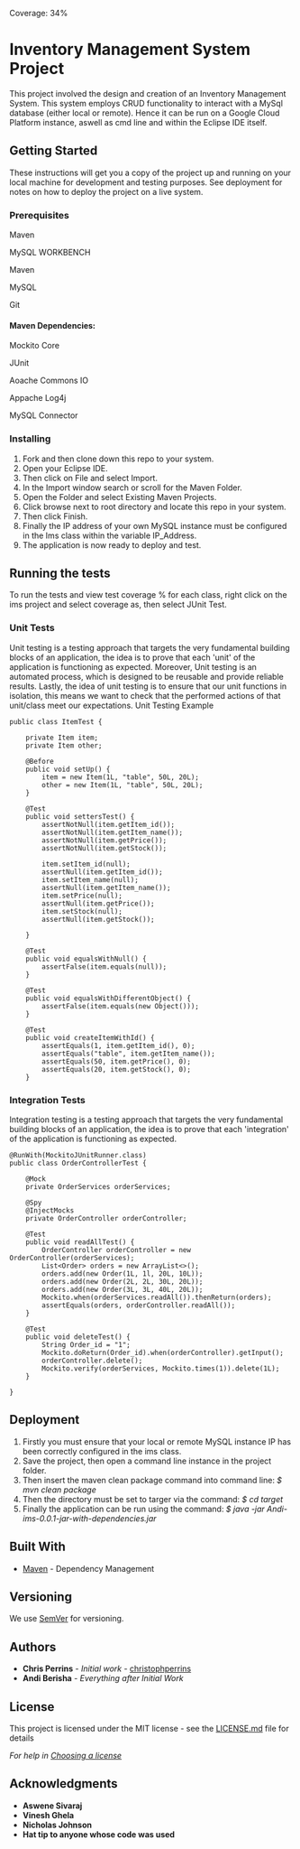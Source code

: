 Coverage: 34%
# Inventory Management System Project
This project involved the design and creation of an Inventory Management System. This system employs CRUD functionality to interact with a MySql database (either local or remote). Hence it can be run on a Google Cloud Platform instance, aswell as cmd line and within the Eclipse IDE itself. 

## Getting Started
These instructions will get you a copy of the project up and running on your local machine for development and testing purposes. See deployment for notes on how to deploy the project on a live system.

### Prerequisites
Maven

MySQL WORKBENCH

Maven

MySQL

Git 

#### Maven Dependencies:
Mockito Core

JUnit 

Aoache Commons IO

Appache Log4j

MySQL Connector

### Installing
1. Fork and then clone down this repo to your system.
2. Open your Eclipse IDE.
3. Then click on File and select Import.
4. In the Import window search or scroll for the Maven Folder.
5. Open the Folder and select Existing Maven Projects.
6. Click browse next to root directory and locate this repo in your system.
7. Then click Finish.
8. Finally the IP address of your own MySQL instance must be configured in the Ims class within the variable
IP_Address.
9. The application is now ready to deploy and test.

## Running the tests
To run the tests and view test coverage % for each class, right click on the ims project
and select coverage as, then select JUnit Test.

### Unit Tests 
Unit testing is a testing approach that targets the very fundamental building blocks of an application, the idea is to prove 
that each 'unit' of the application is functioning as expected. Moreover, Unit testing is an automated process, which is designed to be reusable and provide reliable results.
Lastly, the idea of unit testing is to ensure that our unit functions in isolation, this means we want to check that the performed actions of that unit/class meet our expectations.
Unit Testing Example
```
public class ItemTest {

	private Item item;
	private Item other;

	@Before
	public void setUp() {
		item = new Item(1L, "table", 50L, 20L);
		other = new Item(1L, "table", 50L, 20L);
	}

	@Test
	public void settersTest() {
		assertNotNull(item.getItem_id());
		assertNotNull(item.getItem_name());
		assertNotNull(item.getPrice());
		assertNotNull(item.getStock());

		item.setItem_id(null);
		assertNull(item.getItem_id());
		item.setItem_name(null);
		assertNull(item.getItem_name());
		item.setPrice(null);
		assertNull(item.getPrice());
		item.setStock(null);
		assertNull(item.getStock());

	}

	@Test
	public void equalsWithNull() {
		assertFalse(item.equals(null));
	}

	@Test
	public void equalsWithDifferentObject() {
		assertFalse(item.equals(new Object()));
	}

	@Test
	public void createItemWithId() {
		assertEquals(1, item.getItem_id(), 0);
		assertEquals("table", item.getItem_name());
		assertEquals(50, item.getPrice(), 0);
		assertEquals(20, item.getStock(), 0);
	}

```
### Integration Tests 
Integration testing is a testing approach that targets the very fundamental building blocks of an application,
the idea is to prove that each 'integration' of the application is functioning as expected.

```
@RunWith(MockitoJUnitRunner.class)
public class OrderControllerTest {

	@Mock
	private OrderServices orderServices;

	@Spy
	@InjectMocks
	private OrderController orderController;

	@Test
	public void readAllTest() {
		OrderController orderController = new OrderController(orderServices);
		List<Order> orders = new ArrayList<>();
		orders.add(new Order(1L, 1l, 20L, 10L));
		orders.add(new Order(2L, 2L, 30L, 20L));
		orders.add(new Order(3L, 3L, 40L, 20L));
		Mockito.when(orderServices.readAll()).thenReturn(orders);
		assertEquals(orders, orderController.readAll());
	}

	@Test
	public void deleteTest() {
		String Order_id = "1";
		Mockito.doReturn(Order_id).when(orderController).getInput();
		orderController.delete();
		Mockito.verify(orderServices, Mockito.times(1)).delete(1L);
	}

}

```

## Deployment
1. Firstly you must ensure that your local or remote MySQL instance IP has been correctly configured in the ims class.
2. Save the project, then open a command line instance in the project folder.
3. Then insert the maven clean package command into command line: *$ mvn clean package*
4. Then the directory must be set to targer via the command: *$ cd target*
5. Finally the application can be run using the command: *$ java -jar Andi-ims-0.0.1-jar-with-dependencies.jar*

## Built With

* [Maven](https://maven.apache.org/) - Dependency Management

## Versioning

We use [SemVer](http://semver.org/) for versioning.

## Authors

* **Chris Perrins** - *Initial work* - [christophperrins](https://github.com/christophperrins)
* **Andi Berisha** - *Everything after Initial Work*

## License

This project is licensed under the MIT license - see the [LICENSE.md](LICENSE.md) file for details 

*For help in [Choosing a license](https://choosealicense.com/)*

## Acknowledgments
* **Aswene Sivaraj**
* **Vinesh Ghela**
* **Nicholas Johnson**
* **Hat tip to anyone whose code was used**

